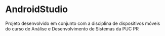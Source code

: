 # AndroidStudio
Projeto desenvolvido em conjunto com a disciplina de dispositivos móveis do curso de Análise e Desenvolvimento de Sistemas da PUC PR 
